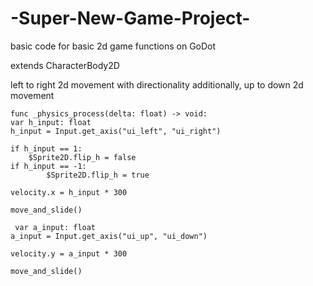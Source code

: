 # -Super-New-Game-Project-
basic code for basic 2d game functions on GoDot

extends CharacterBody2D

left to right 2d movement with directionality 
additionally, up to down 2d movement 

	func _physics_process(delta: float) -> void:
	var h_input: float
	h_input = Input.get_axis("ui_left", "ui_right")
	
	if h_input == 1:
		$Sprite2D.flip_h = false
	if h_input == -1:
			$Sprite2D.flip_h = true
	
	velocity.x = h_input * 300
	
	move_and_slide()

 	 var a_input: float
	a_input = Input.get_axis("ui_up", "ui_down")
	
	velocity.y = a_input * 300
	
	move_and_slide()
